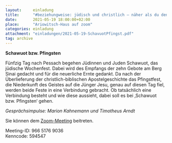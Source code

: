 ```yaml
---
layout:     einladung
title:      "#beziehungweise: jüdisch und christlich – näher als du denkst"
date:       2021-05-19 18:00:00+02:00
place:      "Ariowitsch-Haus auf zoom"
categories: einladung
attachment: "einladungen/2021-05-19-SchavuotPfingst.pdf"
tag: archive
---
```


**Schawuot bzw. Pfingsten**

Fünfzig Tag nach Pessach begehen Jüdinnen und Juden Schawuot, das jüdische Wochenfest. Dabei wird des Empfangs der zehn Gebote am Berg Sinai gedacht und für die neuerliche Ernte gedankt. Da nach der Überlieferung der christlich-biblischen Apostelgeschichte das Pfingstfest, die Niederkunft des Geistes auf die Jünger Jesu, genau auf diesen Tag fiel, werden beide Feste in eine Verbindung gebracht. Ob tatsächlich eine Verbindung besteht und wie diese aussieht, dabei soll es bei ‚Schawuot bzw. Pfingsten‘ gehen.

*Gesprächsimpulse:
Marion Kahnemann und Timotheus Arndt*

Sie können dem
<a class="link" href="https://zoom.us/j/96651769036?pwd=bU1jNHVlcHQ3L0Y3bFhnSmY0NU9NQT09">Zoom-Meeting</a>
beitreten.

Meeting-ID: 966 5176 9036
<br />
Kenncode: 594547
